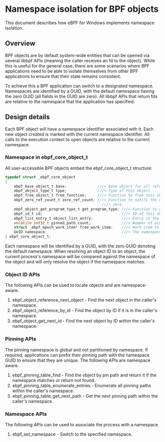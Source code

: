 # Namespace isolation for BPF objects
This document describes how eBPF for Windows implements namespace isolation.

## Overview
BPF objects are by default system-wide entities that can be opened via several libbpf APIs (meaning the caller receives
an fd to the object). While this is useful for the general case, there are some scenarios where BPF applications need to
be able to isolate themselves from other BPF applications to ensure that their state remains consistent.

To achieve this a BPF application can switch to a designated namespace. Namespaces are identified by a GUID, with the
default namespace having the zero GUID (all fields in the GUID are zero). All libbpf APIs that return fds are relative
to the namespace that the application has specified.

## Design details
Each BPF object will have a namespace identifier associated with it. Each new object created is marked with the current
namespace identifier. All calls to the execution context to open objects are relative to the current namespace.

### Namespace in ebpf_core_object_t
All user-accessible BPF objects embed the ebpf_core_object_t structure:

```c
typedef struct _ebpf_core_object
{
    ebpf_base_object_t base;              ///< Base object for all reference-counted eBPF objects.
    ebpf_object_type_t type;              ///< Type of this object.
    ebpf_free_object_t free_function;     ///< Function to free this object.
    ebpf_zero_ref_count_t zero_ref_count; ///< Function to notify the object that the reference count has reached
                                            ///< zero.
    ebpf_object_get_program_type_t get_program_type; ///< Function to get the program type of this object.
    ebpf_id_t id;                                    ///< ID of this object.
    ebpf_list_entry_t object_list_entry;             ///< Entry in the object list.
    volatile int32_t pinned_path_count;              ///< Number of pinned paths for this object.
    struct _ebpf_epoch_work_item* free_work_item;    ///< Work item to free this object when the epoch ends.
    GUID namespace;                                  ///< The namespace this object is part of. Zero guid by default.
} ebpf_core_object_t;
```

Each namespace will be identified by a GUID, with the zero GUID denoting the default namespace. When resolving an
object ID to an object, the current process's namespace will be compared against the namespace of the object and will
only resolve the object if the namespace matches.

### Object ID APIs
The following APIs can be used to locate objects and are namespace-aware.
1) ebpf_object_reference_next_object - Find the next object in the caller's namespace.
2) ebpf_object_reference_by_id - Find the object by ID if it is in the caller's namespace.
3) ebpf_object_get_next_id - Find the next object by ID within the caller's namespace.


### Pinning APIs
The pinning namespace is global and not partitioned by namespace. If required, applications can prefix their pinning
path with the namespace GUID to ensure that they are unique.
The following APIs are namespace aware.
1) ebpf_pinning_table_find - Find the object by pin path and return it if the namespace matches or return not found.
2) ebpf_pinning_table_enumerate_entries - Enumerate all pinning paths within the caller's namespace.
3) ebpf_pinning_table_get_next_path - Get the next pinning path within the caller's namespace.

### Namespace APIs
The following APIs can be used to associate the process with a namespace.
1) ebpf_set_namespace - Switch to the specified namespace.